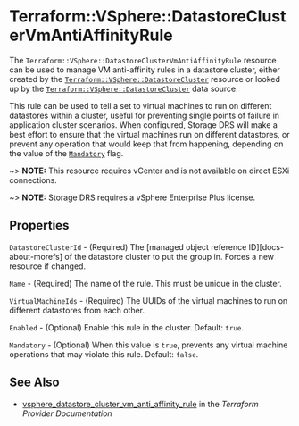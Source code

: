 # Terraform::VSphere::DatastoreClusterVmAntiAffinityRule

The `Terraform::VSphere::DatastoreClusterVmAntiAffinityRule` resource can be used to
manage VM anti-affinity rules in a datastore cluster, either created by the
[`Terraform::VSphere::DatastoreCluster`][tf-vsphere-datastore-cluster-resource] resource or looked up
by the [`Terraform::VSphere::DatastoreCluster`][tf-vsphere-datastore-cluster-data-source] data source.

[tf-vsphere-datastore-cluster-resource]: /docs/providers/vsphere/r/datastore_cluster.html
[tf-vsphere-datastore-cluster-data-source]: /docs/providers/vsphere/d/datastore_cluster.html

This rule can be used to tell a set to virtual machines to run on different
datastores within a cluster, useful for preventing single points of failure in
application cluster scenarios. When configured, Storage DRS will make a best effort to
ensure that the virtual machines run on different datastores, or prevent any
operation that would keep that from happening, depending on the value of the
[`Mandatory`](#mandatory) flag.

~> **NOTE:** This resource requires vCenter and is not available on direct ESXi
connections.

~> **NOTE:** Storage DRS requires a vSphere Enterprise Plus license.

## Properties

`DatastoreClusterId` - (Required) The [managed object reference
ID][docs-about-morefs] of the datastore cluster to put the group in.  Forces
a new resource if changed.

`Name` - (Required) The name of the rule. This must be unique in the cluster.

`VirtualMachineIds` - (Required) The UUIDs of the virtual machines to run
on different datastores from each other.

`Enabled` - (Optional) Enable this rule in the cluster. Default: `true`.

`Mandatory` - (Optional) When this value is `true`, prevents any virtual
machine operations that may violate this rule. Default: `false`.


## See Also

* [vsphere_datastore_cluster_vm_anti_affinity_rule](https://www.terraform.io/docs/providers/vsphere/r/datastore_cluster_vm_anti_affinity_rule.html) in the _Terraform Provider Documentation_